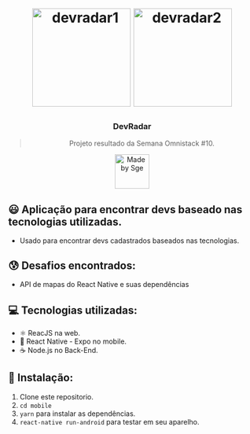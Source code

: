 <h1 align="center">
    <img alt="devradar1" src="https://i.imgur.com/v2S9iD2.jpg" width="200" heigth="416" />
    <img alt="devradar2" src="https://i.imgur.com/lfYJd4e.jpg" width="200" heigth="416" />
</h1>

<h3 align="center">
  DevRadar
</h3>

<blockquote align="center">Projeto resultado da Semana Omnistack #10.</blockquote>

<p align="center">
  <a href="http://sgeinformatica.com.br/">
    <img alt="Made by Sge" src="https://i.imgur.com/Dm7Xym9.png" width="70" heigth="20">
  </a>
</p>

## :smiley: Aplicação para encontrar devs baseado nas tecnologias utilizadas.

- Usado para encontrar devs cadastrados baseados nas tecnologias.

## :cold_sweat: Desafios encontrados:

- API de mapas do React Native e suas dependências

## :computer: Tecnologias utilizadas:

- ⚛️ ReacJS na web.
- :iphone: React Native - Expo no mobile.
- ☕️ Node.js no Back-End.

## :dvd: Instalação:

1. Clone este repositorio.
2. `cd mobile`<br />
3. `yarn` para instalar as dependências.<br />
4. `react-native run-android` para testar em seu aparelho.<br />
